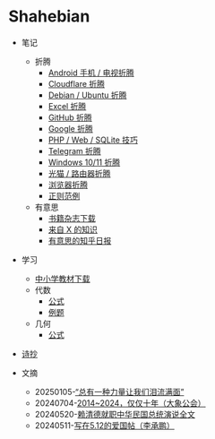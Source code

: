 # Shahebian

- 笔记

  - 折腾
    - [Android 手机 / 电视折腾](https://github.com/hegya/blog/issues/1)
    - [Cloudflare 折腾](https://github.com/hegya/blog/issues/2)
    - [Debian / Ubuntu 折腾](https://github.com/hegya/blog/issues/3)
    - [Excel 折腾](https://github.com/hegya/blog/issues/4)
    - [GitHub 折腾](./article/note-z-turn-github.md)
    - [Google 折腾](./article/note-z-turn-google.md)
    - [PHP / Web / SQLite 技巧](./article/note-z-turn-web.md)
    - [Telegram 折腾](./article/note-z-turn-telegram.md)
    - [Windows 10/11 折腾](./article/note-z-turn-windows-10-11.md)
    - [光猫 / 路由器折腾](./article/note-z-turn-modem-router.md)
    - [浏览器折腾](./article/note-z-turn-browser.md)
    - [正则范例](./article/note-regexp-example.md)
  - 有意思
    - [书籍杂志下载](./article/note-book-magazine.md)
    - [来自 X 的知识](./article/note-things-from-x.md)
    - [有意思的知乎日报](./article/note-zhihu-daily.md)

- 学习

  - [中小学教材下载](./article/note-textbook-download.md)
  - 代数
    - [公式](./article/study-algebra-formula.md)
    - [例题](./article/study-algebra-example.md)
  - 几何
    - [公式](./article/study-geometry-formula.md)

- [诗抄](./poem.md)

- 文摘

  - 20250105-[“总有一种力量让我们泪流满面”](https://chinadigitaltimes.net/chinese/362968.html)
  - 20240704-[2014~2024，仅仅十年（大象公会）](https://chinadigitaltimes.net/chinese/709422.html)
  - 20240520-[赖清德就职中华民国总统演说全文](./article/digest-lai-speech.md)
  - 20240511-[写在5.12的爱国帖（李承鹏）](./article/digest-512.md)
